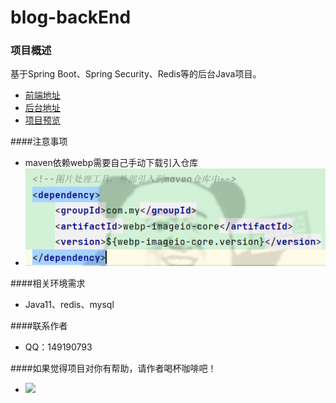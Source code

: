 # blog-backEnd

### 项目概述

基于Spring Boot、Spring Security、Redis等的后台Java项目。

* [前端地址](https://github.com/GaoShengGang/blog-frontEnd)
* [后台地址](https://github.com/GaoShengGang/blog-backEnd)
* [项目预览](https:/shuaigang.top)

####注意事项

* maven依赖webp需要自己手动下载引入仓库
* ![img.png](img.png)

####相关环境需求

* Java11、redis、mysql

####联系作者

* QQ：149190793

####如果觉得项目对你有帮助，请作者喝杯咖啡吧！

* <img src="https://shuaigang.top/gsg/static-resource/formal/6/20211214/1639480627841-1295237287068419.webp" width="250"/>
